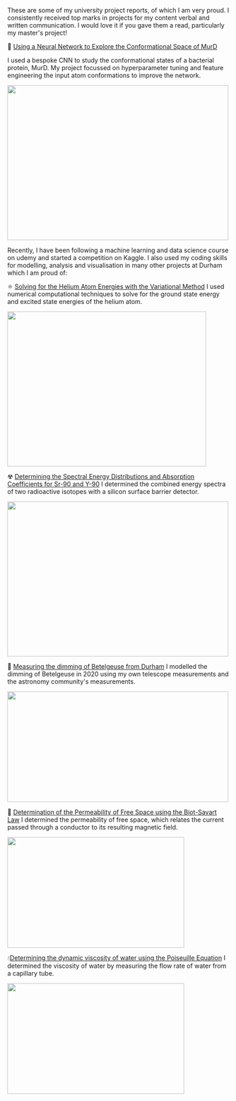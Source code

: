 These are some of my university project reports, of which I am very proud. I consistently received top marks in projects for my content verbal and written communication. I would love it if you gave them a read, particularly my master's project!

🔬 <a href="/files/summative_report.pdf" target="_blank">Using a Neural Network to Explore the Conformational Space of MurD</a>

I used a bespoke CNN to study the conformational states of a bacterial protein, MurD. My project focussed on hyperparameter tuning and feature engineering the input atom conformations to improve the network. 

<img src="https://lnsayer.github.io/my-website/files/uni_projects/protein.png" width="500" height="350" class="center">

Recently, I have been following a machine learning and data science course on udemy and started a competition on Kaggle. I also used my coding skills for modelling, analysis and visualisation in many other projects at Durham which I am proud of: 

⚛ <a href="/files/Computing_project.pdf" target="_blank">Solving for the Helium Atom Energies with the Variational Method</a> I used numerical computational techniques to solve for the ground state energy and excited state energies of the helium atom.

<img src="https://lnsayer.github.io/my-website/files/uni_projects/energies.png" width="450" height="350" class="center">

☢ <a href="/files/high_energy_beta_spectroscopy.pdf" target="_blank"> Determining the Spectral Energy Distributions and Absorption Coefficients for Sr-90 and Y-90</a> I determined the combined energy spectra of two radioactive isotopes with a silicon surface barrier detector.

<img src="https://lnsayer.github.io/my-website/files/uni_projects/energy_dist.png" width="500" height="350" class="center">

🔭 <a href="/files/betelgeuse_own.pdf" target="_blank">Measuring the dimming of Betelgeuse from Durham</a> I modelled the dimming of Betelgeuse in 2020 using my own telescope measurements and the astronomy community's measurements.

<img src="https://lnsayer.github.io/my-website/files/uni_projects/betelgeuse.png" width="500" height="250" class="center">

 🧲 <a href="/files/Biot Savart Lab report Summative.pdf" target="_blank">Determination of the Permeability of Free Space using the Biot-Savart Law</a> I determined the permeability of free space, which relates the current passed through a conductor to its resulting magnetic field.

<img src="https://lnsayer.github.io/my-website/files/uni_projects/biot_savart.png" width="400" height="250" class="center"> 

💧<a href="/files/Water Viscosity Report 2.pdf" target="_blank">Determining the dynamic viscosity of water using the Poiseuille Equation</a> I determined the viscosity of water by measuring the flow rate of water from a capillary tube. 

<img src="https://lnsayer.github.io/my-website/files/uni_projects/water_visc.png" width="400" height="250" class="center"> 

